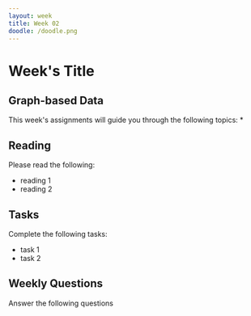 ```yaml
---
layout: week
title: Week 02
doodle: /doodle.png
---
```


# Week's Title

## Graph-based Data

This week's assignments will guide you through the following topics:
*

## Reading

Please read the following:
* reading 1
* reading 2

## Tasks

Complete the following tasks:
* task 1
* task 2

## Weekly Questions

Answer the following questions
